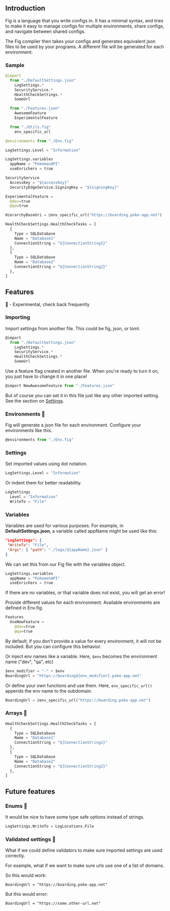 ﻿## Introduction

Fig is a language that you write configs in. It has a minimal syntax, and tries to make it easy to manage configs for multiple environments, share configs, and navigate between shared configs.

The Fig compiler then takes your configs and generates equivalent json files to be used by your programs. A different file will be generated for each environment.

### Sample

```python
@import
  from "./DefaultSettings.json"
    LogSettings.*
    SecurityService.*
    HealthCheckSettings.*
    SomeUrl

  from "./Features.json"
    AwesomeFeature
    ExperimentalFeature

  from "./Utils.fig"
    env_specific_url

@environments from "./Env.fig"

LogSettings.Level = "Information"

LogSettings.variables
  appName = "PokemonAPI"
  useEnrichers = true

SecurityService
  AccessKey = "${accessKey}"
  SecurityEdgeService.SigningKey = "${signingKey}"

ExperimentalFeature =
  @dev=true
  @qa=true

HierarchyBaseUri = @env_specific_url("https://boarding.poke-app.net")

HealthCheckSettings.HealthCheckTasks = [
  {
    Type = SQLDatabase
    Name = "Database1"
    ConnectionString = "${ConnectionString1}"
  },
  {
    Type = SQLDatabase
    Name = "Database2"
    ConnectionString = "${ConnectionString2}"
  },
]
```

## Features

🧪 - Experimental, check back frequently

### Importing

Import settings from another file. This could be fig, json, or toml.

```js
@import
  from "./DefaultSettings.json"
    LogSettings.*
    SecurityService.*
    HealthCheckSettings.*
    SomeUrl
```

Use a feature flag created in another file. When you're ready to turn it on, you just have to change it in one place!

```js
@import NewAwesomeFeature from "./Features.json"
```

But of course you can set it in this file just like any other imported setting. See the section on [Settings](#settings).

### Environments 🧪

Fig will generate a json file for each environment. Configure your environments like this.

```js
@environments from "./Env.fig"
```

### Settings

Set imported values using dot notation.

```python
LogSettings.Level = "Information"
```

Or indent them for better readability.

```python
LogSettings
  Level = "Information"
  WriteTo = "File"
```

### Variables

Variables are used for various purposes.
For example, in **DefaultSettings.json**, a variable called appName might be used like this:

```json
"LogSettings": {
 "WriteTo": "File",
 "Args": { "path": "./logs/${appName}.json" }
}
```

We can set this from our Fig file with the variables object.

```python
LogSettings.variables
  appName = "PokemonAPI"
  useEnrichers = true
```

If there are no variables, or that variable does not exist, you will get an error!

Provide different values for each environment. Available environments are defined in Env.fig.

```python
Features
  UseNewFeature =
    @dev=true
    @qa=true
```

By default, if you don't provide a value for every environment, it will not be included. But you can configure this behavior.

Or inject env names like a variable. Here, `$env` becomes the environment name ("dev", "qa", etc)

```python
$env_modifier = "-" + $env
BoardingUrl = "https://boarding${env_modifier}.poke-app.net"
```

Or define your own functions and use them. Here, `env_specific_url()` appends the env name to the subdomain.

```python
BoardingUrl = @env_specific_url("https://boarding.poke-app.net")

```

### Arrays 🧪

```python
HealthCheckSettings.HealthCheckTasks = [
  {
    Type = SQLDatabase
    Name = "Database1"
    ConnectionString = "${ConnectionString1}"
  },
  {
    Type = SQLDatabase
    Name = "Database2"
    ConnectionString = "${ConnectionString2}"
  },
]
```

## Future features

### Enums 🧪

It would be nice to have some type safe options instead of strings.

```python
LogSettings.WriteTo = LogLocations.File
```

### Validated settings 🧪

What if we could define validators to make sure imported settings are used correctly.

For example, what if we want to make sure urls use one of a list of domains.

So this would work:

```
BoardingUrl = "https://boarding.poke-app.net"
```

But this would error:

```
BoardingUrl = "https://some.other-url.net"
```
